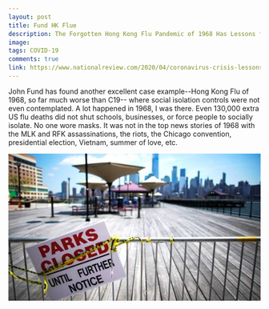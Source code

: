 ```yaml
---
layout: post
title: Fund HK Flue
description: The Forgotten Hong Kong Flu Pandemic of 1968 Has Lessons for Today
image: 
tags: COVID-19
comments: true
link: https://www.nationalreview.com/2020/04/coronavirus-crisis-lessons-1968-hong-kong-flu-pandemic/
---
```

John Fund has found another excellent case example--Hong Kong Flu of 1968, so far much worse than C19-- where social isolation controls were not even contemplated. A lot happened in 1968, I was there. Even 130,000 extra US flu deaths did not shut schools, businesses, or force people to socially isolate. No one wore masks. It was not in the top news stories of 1968 with the MLK and RFK assassinations, the riots, the Chicago convention, presidential election, Vietnam, summer of love, etc.

![](/../../assets/images/post-images/FundHKflu/e22f051d2d7ed633cefc53e7062270fc.jpg)
